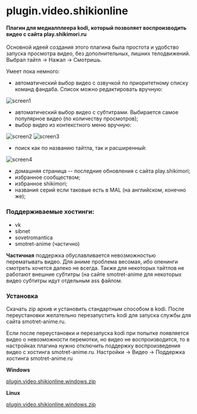 # plugin.video.shikionline
#### Плагин для медиалплеера kodi, который позволяет воспроизводить видео с сайта play.shikimori.ru

Основной идеей создания этого плагина была простота и удобство запуска просмотра видео, без дополнительных, лишних телодвижений.
Выбрал тайтл -> Нажал -> Смотришь.

Умеет пока немного:

- автоматический выбор видео с озвучкой по приоритетному списку команд фандаба. Список можно редактировать вручную:

![screen1](https://pp.userapi.com/c830209/v830209760/145a9c/bNKDDQmE2I8.jpg)

- автоматический выбор видео с субтитрами. Выбирается самое популярное видео (по количеству просмотров);
- выбор видео из контекстного меню вручную:

![screen2](https://pp.userapi.com/c844724/v844724377/a12ff/lJwsmnZH2-k.jpg)
![screen3](https://pp.userapi.com/c844724/v844724377/a1313/DFxb5fdq4j4.jpg)

- поиск как по названию тайтла, так и расширенный:

![screen4](https://pp.userapi.com/c846524/v846524377/9d37d/IFVpyZfS8jg.jpg)

- домашняя страница -- последние обновления с сайта play.shikimori;
- избранное сообществом;
- избранное shikimori;
- названия серий если таковые есть в MAL (на английском, конечно же);

### Поддерживаемые хостинги:

- vk
- sibnet
- sovetromantica
- smotret-anime (частично)

__Частичная__ поддержка обуславливается невозможностью перематывать видео. Для аниме проблема весомая, ибо опенинги смотреть хочется далеко не всегда. Также для некоторых тайтлов не работают внешние субтитры (на сайте smotret-anime для некоторых видео субтитры идут отдельным ass файлом. 

### Установка
Скачать zip архив и установить стандартным способом в kodi. После переустановки желательно перезапустить kodi для запуска службы для сайта smotret-anime.ru.

Если после переустановки и перезапуска kodi при попытке появляется видео о невозможности перемотки, но видео не воспроизводится, то в настройках плагина нужно отключить поддержку воспроизведения видео с хостинга smotret-anime.ru.
Настройки -> Видео -> Поддержка хостинга smotret-anime.ru

__Windows__

[plugin.video.shikionline.windows.zip](https://github.com/IngvarListard/plugin.video.shikionline/blob/master/plugin.video.shikionline.windows.zip)

__Linux__

[plugin.video.shikionline.windows.zip](https://github.com/IngvarListard/plugin.video.shikionline/blob/master/plugin.video.shikionline.linux.zip)